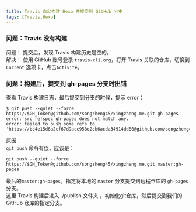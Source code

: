 ```yaml
---
title: Travis 自动构建 Hexo 并提交到 GitHub 分支
tags: [Travis,Hexo]
---
```


### 问题：Travis 没有构建
问题： 提交后，发现 Travis 构建历史是空的。     
解决： 使用 GitHub 账号登录 `travis-cli.org`，打开 Travis 关联的仓库，切换到 `Current` 选项卡，点击`Activite`。   

<!--more-->

### 问题：构建后，提交到 gh-pages 分支时出错
查看 Travis 构建日志，最后提交到分支的时候，提示 error：   
```
$ git push --quiet --force https://$GH_Token@github.com/songzheng45/xingzheng.me.git gh-pages
error: src refspec gh-pages does not match any.
error: failed to push some refs to 'https://bc4e15d6a2cf67d9acc958c2cb6acda34914dd80@github.com/songzheng45/xingzheng.me.git'
```
原因：  
`git push` 命令有误，应该是：
```
git push --quiet --force https://$GH_Token@github.com/songzheng45/xingzheng.me.git master:gh-pages
```
最后的`master:gh-pages`，指定将本地的 `master` 分支提交到远程仓库的 `gh-pages`分支。   
这里 Travis 构建后进入 ./publish 文件夹 ，初始化git仓库，然后提交到我们的 GitHub 仓库的指定分支。   